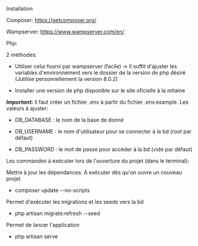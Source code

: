 Installation

Composer: https://getcomposer.org/

Wampserver: https://www.wampserver.com/en/

Php:

2 méthodes:

- Utiliser celui fourni par wampserver (facile) -> Il suffit d'ajuster les variables d'environnement vers le dossier de la version de php désiré (Jutilise personnellement la version 8.0.2)

- Installer une version de php disponible sur le site oficielle à la mitaine

***Important:*** Il faut créer un fichier .env à partir du fichier .env.example. Les valeurs à ajuster:

- DB_DATABASE : le nom de la base de donné

- DB_USERNAME : le nom d'utilisateur pour se connecter à la bd (root par défaut)

- DB_PASSWORD : le mot de passe pour accéder à la bd (vide par défaut)

Les commandes à exécuter lors de l'ouverture du projet (dans le terminal):

Mettre à jour les dépendances. À exécuter dès qu'on ouvre un nouveau projet

- composer update --no-scripts

Permet d'exécuter les migrations et les seeds vers la bd

- php artisan migrate:refresh --seed

Permet de lancer l'application

- php artisan serve
